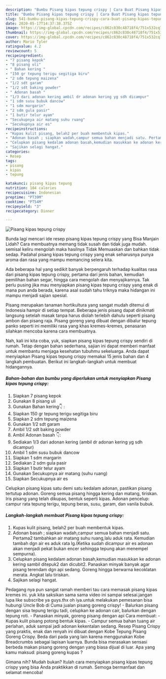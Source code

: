 ```yaml
---
description: "Bumbu Pisang kipas tepung crispy | Cara Buat Pisang kipas tepung crispy Yang Enak dan Simpel"
title: "Bumbu Pisang kipas tepung crispy | Cara Buat Pisang kipas tepung crispy Yang Enak dan Simpel"
slug: 541-bumbu-pisang-kipas-tepung-crispy-cara-buat-pisang-kipas-tepung-crispy-yang-enak-dan-simpel
date: 2020-05-17T14:37:38.375Z
image: https://img-global.cpcdn.com/recipes/c862c830c48718f4/751x532cq70/pisang-kipas-tepung-crispy-foto-resep-utama.jpg
thumbnail: https://img-global.cpcdn.com/recipes/c862c830c48718f4/751x532cq70/pisang-kipas-tepung-crispy-foto-resep-utama.jpg
cover: https://img-global.cpcdn.com/recipes/c862c830c48718f4/751x532cq70/pisang-kipas-tepung-crispy-foto-resep-utama.jpg
author: Mario Tyler
ratingvalue: 4.2
reviewcount: 5
recipeingredient:
- "7 pisang kepok"
- "8 pisang uli"
- " Bahan kering "
- "150 gr tepung terigu segitiga biru"
- "2 sdm tepung maizena"
- "1/2 sdt garam"
- "1/2 sdt baking powder"
- " Adonan basah "
- "1/3 dari adonan kering ambil dr adonan kering yg sdh dicampur"
- "1 sdm susu bubuk dancow"
- "1 sdm margarin"
- "2 sdm gula pasir"
- "1 butir telur ayam"
- "Secukupnya air matang suhu ruang"
- "Secukupnya air es"
recipeinstructions:
- "Kupas kulit pisang, belah2 per buah membentuk kipas."
- "Adonan basah ; siapkan wadah,campur semua bahan menjadi satu. Pertama2 tambahkan air matang suhu ruang,lalu aduk rata. Kemudian tambah dgn air es aduk rata lg.(Ketika sudah dicampur air es adonan akan menjadi pekat bukan encer sehingga tepung akan menempel sempurna)."
- "Celupkan pisang kedalam adonan basah,kemudian masukkan ke adonan kering sambil ditepuk2 dan dicubit2. Panaskan minyak banyak agar pisang terendam dgn api sedang. Goreng hingga berwarna kecoklatan merata. Angkat lalu tiriskan."
- "Sajikan selagi hangat."
categories:
- Resep
tags:
- pisang
- kipas
- tepung

katakunci: pisang kipas tepung 
nutrition: 104 calories
recipecuisine: Indonesian
preptime: "PT39M"
cooktime: "PT54M"
recipeyield: "3"
recipecategory: Dinner

---
```



![Pisang kipas tepung crispy](https://img-global.cpcdn.com/recipes/c862c830c48718f4/751x532cq70/pisang-kipas-tepung-crispy-foto-resep-utama.jpg)

Bunda lagi mencari ide resep pisang kipas tepung crispy yang Bisa Manjain Lidah? Cara membuatnya memang tidak susah dan tidak juga mudah. semisal keliru mengolah maka hasilnya Tidak Memuaskan dan bahkan tidak sedap. Padahal pisang kipas tepung crispy yang enak seharusnya punya aroma dan rasa yang mampu memancing selera kita.

Ada beberapa hal yang sedikit banyak berpengaruh terhadap kualitas rasa dari pisang kipas tepung crispy, pertama dari jenis bahan, kemudian pemilihan bahan segar, hingga cara mengolah dan menyajikannya. Tak perlu pusing jika mau menyiapkan pisang kipas tepung crispy yang enak di mana pun anda berada, karena asal sudah tahu triknya maka hidangan ini mampu menjadi sajian spesial.

Pisang merupakan tanaman hortikultura yang sangat mudah ditemui di Indonesia hampir di setiap tempat. Beberapa jenis pisang dapat dinikmati langsung setelah masak tanpa harus diolah terlebih dahulu seperti pisang ambon dan pisang raja. Pisang goreng yang dibuat dengan dibalur tepung panko seperti ini memiliki rasa yang khas kremes-kremes, penasaran silahkan mencoba karena cara membuatnya.


Nah, kali ini kita coba, yuk, siapkan pisang kipas tepung crispy sendiri di rumah. Tetap dengan bahan sederhana, sajian ini dapat memberi manfaat untuk membantu menjaga kesehatan tubuhmu sekeluarga. Anda dapat menyiapkan Pisang kipas tepung crispy memakai 15 jenis bahan dan 4 langkah pembuatan. Berikut ini langkah-langkah untuk membuat hidangannya.

<!--inarticleads1-->

##### Bahan-bahan dan bumbu yang diperlukan untuk menyiapkan Pisang kipas tepung crispy:

1. Siapkan 7 pisang kepok
1. Gunakan 8 pisang uli
1. Gunakan  Bahan kering👇 :
1. Siapkan 150 gr tepung terigu segitiga biru
1. Siapkan 2 sdm tepung maizena
1. Gunakan 1/2 sdt garam
1. Ambil 1/2 sdt baking powder
1. Ambil  Adonan basah 👇:
1. Sediakan 1/3 dari adonan kering (ambil dr adonan kering yg sdh dicampur)
1. Ambil 1 sdm susu bubuk dancow
1. Siapkan 1 sdm margarin
1. Sediakan 2 sdm gula pasir
1. Siapkan 1 butir telur ayam
1. Gunakan Secukupnya air matang (suhu ruang)
1. Siapkan Secukupnya air es


Celupkan pisang kipas satu demi satu kedalam adonan, pastikan pisang tertutup adonan. Goreng semua pisang hingga kering dan matang, tiriskan. Iris pisang yang telah dikupas, bentuk seperti kipas. Adonan pencelup: campur rata tepung terigu, tepung beras, susu, garam, dan vanila bubuk. 

<!--inarticleads2-->

##### Langkah-langkah membuat Pisang kipas tepung crispy:

1. Kupas kulit pisang, belah2 per buah membentuk kipas.
1. Adonan basah ; siapkan wadah,campur semua bahan menjadi satu. Pertama2 tambahkan air matang suhu ruang,lalu aduk rata. Kemudian tambah dgn air es aduk rata lg.(Ketika sudah dicampur air es adonan akan menjadi pekat bukan encer sehingga tepung akan menempel sempurna).
1. Celupkan pisang kedalam adonan basah,kemudian masukkan ke adonan kering sambil ditepuk2 dan dicubit2. Panaskan minyak banyak agar pisang terendam dgn api sedang. Goreng hingga berwarna kecoklatan merata. Angkat lalu tiriskan.
1. Sajikan selagi hangat.


Pedagang nya pun sangat ramah memberi tau cara memasak pisang kipas kremes ini. yuk kita saksikan sama sama video ini sampai selesai.jangan lupa like subscribe ya guys.thx oh iya.untuk melakukan pemesanan bisa hubungi Uncle Bob di Cuma jualan pisang goreng crispy! - Balurkan pisang dengan sisa tepung terigu tadi, celupkan ke adonan cair, balurkan dengan tepung roti. - Panaskan minyak, goreng pisang dengan api Cara membuat: - Kupas kulit pisang potong bentuk kipas. - Campur semua bahan tuang air perlahan, aduk sampai jadi adonan kekentalan sedang. Resep Pisang Crispy yang praktis, enak dan renyah ini dibuat dengan Kobe Tepung Pisang Goreng Crispy. Beda dari pada yang lain karena menggunakan Kobe Breadcrumbs sebagai lapisan luarnya. Bunda bisa merasakan sensasi berbeda makan pisang goreng dengan yang biasa dijual di luar. Apa yang kamu maksud: pisang goreng kupas ? 

Gimana nih? Mudah bukan? Itulah cara menyiapkan pisang kipas tepung crispy yang bisa Anda praktikkan di rumah. Semoga bermanfaat dan selamat mencoba!
